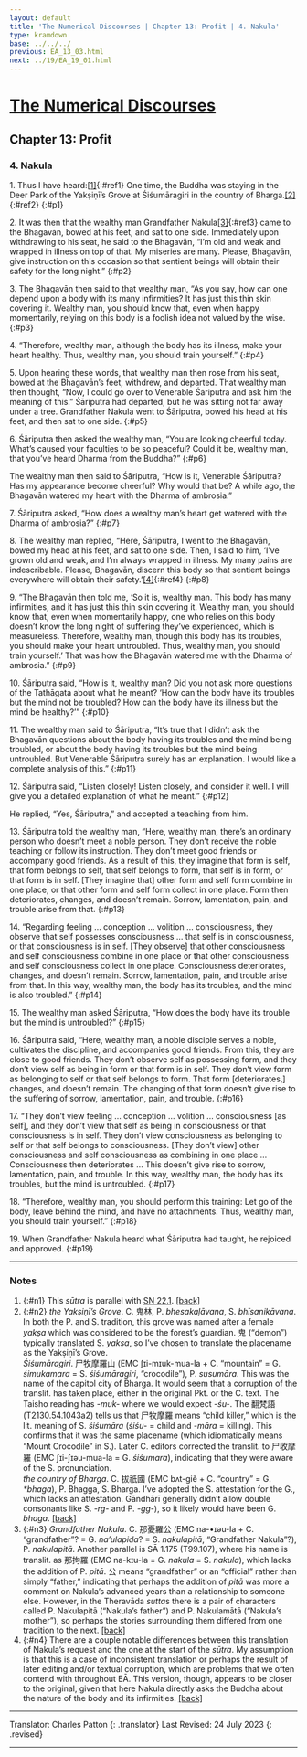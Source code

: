 ```yaml
---
layout: default
title: 'The Numerical Discourses | Chapter 13: Profit | 4. Nakula'
type: kramdown
base: ../../../
previous: EA_13_03.html
next: ../19/EA_19_01.html
---
```


# [The Numerical Discourses](../index.html)
## Chapter 13: Profit
### 4. Nakula

1\. Thus I have heard:[\[1\]](#n1){:#ref1} One time, the Buddha was staying in the Deer Park of the Yakṣiṇī’s Grove at Śiśumāragiri in the country of Bharga.[\[2\]](#n2){:#ref2}
{:#p1}

2\. It was then that the wealthy man Grandfather Nakula[\[3\]](#n3){:#ref3} came to the Bhagavān, bowed at his feet, and sat to one side. Immediately upon withdrawing to his seat, he said to the Bhagavān, “I’m old and weak and wrapped in illness on top of that. My miseries are many. Please, Bhagavān, give instruction on this occasion so that sentient beings will obtain their safety for the long night.”
{:#p2}

3\. The Bhagavān then said to that wealthy man, “As you say, how can one depend upon a body with its many infirmities? It has just this thin skin covering it. Wealthy man, you should know that, even when happy momentarily, relying on this body is a foolish idea not valued by the wise.
{:#p3}

4\. “Therefore, wealthy man, although the body has its illness, make your heart healthy. Thus, wealthy man, you should train yourself.”
{:#p4}

5\. Upon hearing these words, that wealthy man then rose from his seat, bowed at the Bhagavān’s feet, withdrew, and departed. That wealthy man then thought, “Now, I could go over to Venerable Śāriputra and ask him the meaning of this.” Śāriputra had departed, but he was sitting not far away under a tree. Grandfather Nakula went to Śāriputra, bowed his head at his feet, and then sat to one side.
{:#p5}

6\. Śāriputra then asked the wealthy man, “You are looking cheerful today. What’s caused your faculties to be so peaceful? Could it be, wealthy man, that you’ve heard Dharma from the Buddha?”
{:#p6}

The wealthy man then said to Śāriputra, “How is it, Venerable Śāriputra? Has my appearance become cheerful? Why would that be? A while ago, the Bhagavān watered my heart with the Dharma of ambrosia.”


7\. Śāriputra asked, “How does a wealthy man’s heart get watered with the Dharma of ambrosia?”
{:#p7}

8\. The wealthy man replied, “Here, Śāriputra, I went to the Bhagavān, bowed my head at his feet, and sat to one side. Then, I said to him, ‘I’ve grown old and weak, and I’m always wrapped in illness. My many pains are indescribable. Please, Bhagavān, discern this body so that sentient beings everywhere will obtain their safety.’[\[4\]](#n4){:#ref4}
{:#p8}

9\. “The Bhagavān then told me, ‘So it is, wealthy man. This body has many infirmities, and it has just this thin skin covering it. Wealthy man, you should know that, even when momentarily happy, one who relies on this body doesn’t know the long night of suffering they’ve experienced, which is measureless. Therefore, wealthy man, though this body has its troubles, you should make your heart untroubled. Thus, wealthy man, you should train yourself.’ That was how the Bhagavān watered me with the Dharma of ambrosia.”
{:#p9}

10\. Śāriputra said, “How is it, wealthy man? Did you not ask more questions of the Tathāgata about what he meant? ‘How can the body have its troubles but the mind not be troubled? How can the body have its illness but the mind be healthy?’”
{:#p10}

11\. The wealthy man said to Śāriputra, “It’s true that I didn’t ask the Bhagavān questions about the body having its troubles and the mind being troubled, or about the body having its troubles but the mind being untroubled. But Venerable Śāriputra surely has an explanation. I would like a complete analysis of this.”
{:#p11}

12\. Śāriputra said, “Listen closely! Listen closely, and consider it well. I will give you a detailed explanation of what he meant.”
{:#p12}

He replied, “Yes, Śāriputra,” and accepted a teaching from him.


13\. Śāriputra told the wealthy man, “Here, wealthy man, there’s an ordinary person who doesn’t meet a noble person. They don’t receive the noble teaching or follow its instruction. They don’t meet good friends or accompany good friends. As a result of this, they imagine that form is self, that form belongs to self, that self belongs to form, that self is in form, or that form is in self. [They imagine that] other form and self form combine in one place, or that other form and self form collect in one place. Form then deteriorates, changes, and doesn’t remain. Sorrow, lamentation, pain, and trouble arise from that.
{:#p13}

14\. “Regarding feeling … conception … volition … consciousness, they observe that self possesses consciousness … that self is in consciousness, or that consciousness is in self. [They observe] that other consciousness and self consciousness combine in one place or that other consciousness and self consciousness collect in one place. Consciousness deteriorates, changes, and doesn’t remain. Sorrow, lamentation, pain, and trouble arise from that. In this way, wealthy man, the body has its troubles, and the mind is also troubled.”
{:#p14}

15\. The wealthy man asked Śāriputra, “How does the body have its trouble but the mind is untroubled?”
{:#p15}

16\. Śāriputra said, “Here, wealthy man, a noble disciple serves a noble, cultivates the discipline, and accompanies good friends. From this, they are close to good friends. They don’t observe self as possessing form, and they don’t view self as being in form or that form is in self. They don’t view form as belonging to self or that self belongs to form. That form [deteriorates,] changes, and doesn’t remain. The changing of that form doesn’t give rise to the suffering of sorrow, lamentation, pain, and trouble.
{:#p16}

17\. “They don’t view feeling … conception … volition … consciousness [as self], and they don’t view that self as being in consciousness or that consciousness is in self. They don’t view consciousness as belonging to self or that self belongs to consciousness. [They don’t view] other consciousness and self consciousness as combining in one place … Consciousness then deteriorates … This doesn’t give rise to sorrow, lamentation, pain, and trouble. In this way, wealthy man, the body has its troubles, but the mind is untroubled.
{:#p17}

18\. “Therefore, wealthy man, you should perform this training: Let go of the body, leave behind the mind, and have no attachments. Thus, wealthy man, you should train yourself.”
{:#p18}

19\. When Grandfather Nakula heard what Śāriputra had taught, he rejoiced and approved.
{:#p19}

---

### Notes

1. {:#n1} This <em>sūtra</em> is parallel with <a href="https://suttacentral.net/sn22.1/en/sujato" target="_blank">SN 22.1</a>. [\[back\]](#ref1)
2. {:#n2} <em>the Yakṣiṇī’s Grove</em>. C. 鬼林, P. <em>bhesakaḷāvana</em>, S. <em>bhīsanikāvana</em>. In both the P. and S. tradition, this grove was named after a female <em>yakṣa</em> which was considered to be the forest’s guardian. 鬼 (“demon”) typically translated S. <em>yakṣa</em>, so I’ve chosen to translate the placename as the Yakṣiṇī’s Grove.<br/>
<em>Śiśumāragiri</em>. 尸牧摩羅山 (EMC ʃɪi-mɪuk-mua-la + C. “mountain” = G. <em>śimukamara</em> = S. <em>śiśumāragiri</em>, “crocodile”), P. <em>susumāra</em>. This was the name of the capitol city of Bharga. It would seem that a corruption of the translit. has taken place, either in the original Pkt. or the C. text. The Taisho reading has <em>-muk-</em> where we would expect <em>-śu-</em>. The 翻梵語 (T2130.54.1043a2) tells us that 尸牧摩羅 means “child killer,” which is the lit. meaning of S. <em>śiśumāra</em> (<em>śiśu-</em> = child and <em>-māra</em> = killing). This confirms that it was the same placename (which idiomatically means “Mount Crocodile” in S.). Later C. editors corrected the translit. to 尸收摩羅 (EMC ʃɪi-ʃɪəu-mua-la = G. <em>śiśumara</em>), indicating that they were aware of the S. pronunciation.<br/>
<em>the country of Bharga</em>. C. 拔祇國 (EMC bʌt-giĕ + C. “country” = G. <em>\*bhaga</em>), P. Bhagga, S. Bharga. I’ve adopted the S. attestation for the G., which lacks an attestation. Gāndhārī generally didn’t allow double consonants like S. <em>-rg-</em> and P. <em>-gg-</em>), so it likely would have been G. <em>bhaga</em>. [\[back\]](#ref2)
3. {:#n3} <em>Grandfather Nakula</em>. C. 那憂羅公 (EMC na-•ɪəu-la + C. “grandfather”? = G. <em>na’ulapida</em>? = S. <em>nakulapitā</em>, “Grandfather Nakula”?), P. <em>nakulapitā</em>. Another parallel is SĀ 1.175 (T99.107), where his name is translit. as 那拘羅 (EMC na-kɪu-la = G. <em>nakula</em> = S. <em>nakula</em>), which lacks the addition of P. <em>pitā</em>. 公 means “grandfather” or an “official” rather than simply “father,” indicating that perhaps the addition of <em>pitā</em> was more a comment on Nakula’s advanced years than a relationship to someone else. However, in the Theravāda <em>sutta</em>s there is a pair of characters called P. Nakulapitā (“Nakula’s father”) and P. Nakulamātā (“Nakula’s mother”), so perhaps the stories surrounding them differed from one tradition to the next. [\[back\]](#ref3)
4. {:#n4} There are a couple notable differences between this translation of Nakula’s request and the one at the start of the <em>sūtra</em>. My assumption is that this is a case of inconsistent translation or perhaps the result of later editing and/or textual corruption, which are problems that we often contend with throughout EĀ. This version, though, appears to be closer to the original, given that here Nakula directly asks the Buddha about the nature of the body and its infirmities. [\[back\]](#ref4)

---

Translator: Charles Patton
{: .translator}
Last Revised: 24 July 2023
{: .revised}

---
